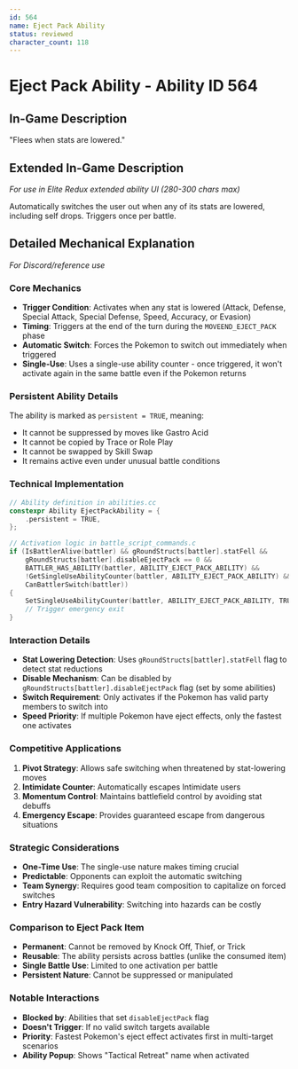 ```yaml
---
id: 564
name: Eject Pack Ability
status: reviewed
character_count: 118
---
```


# Eject Pack Ability - Ability ID 564

## In-Game Description
"Flees when stats are lowered."

## Extended In-Game Description
*For use in Elite Redux extended ability UI (280-300 chars max)*

Automatically switches the user out when any of its stats are lowered, including self drops. Triggers once per battle.

## Detailed Mechanical Explanation
*For Discord/reference use*

### Core Mechanics
- **Trigger Condition**: Activates when any stat is lowered (Attack, Defense, Special Attack, Special Defense, Speed, Accuracy, or Evasion)
- **Timing**: Triggers at the end of the turn during the `MOVEEND_EJECT_PACK` phase
- **Automatic Switch**: Forces the Pokemon to switch out immediately when triggered
- **Single-Use**: Uses a single-use ability counter - once triggered, it won't activate again in the same battle even if the Pokemon returns

### Persistent Ability Details
The ability is marked as `persistent = TRUE`, meaning:
- It cannot be suppressed by moves like Gastro Acid
- It cannot be copied by Trace or Role Play
- It cannot be swapped by Skill Swap
- It remains active even under unusual battle conditions

### Technical Implementation
```c
// Ability definition in abilities.cc
constexpr Ability EjectPackAbility = {
    .persistent = TRUE,
};

// Activation logic in battle_script_commands.c
if (IsBattlerAlive(battler) && gRoundStructs[battler].statFell && 
    gRoundStructs[battler].disableEjectPack == 0 &&
    BATTLER_HAS_ABILITY(battler, ABILITY_EJECT_PACK_ABILITY) && 
    !GetSingleUseAbilityCounter(battler, ABILITY_EJECT_PACK_ABILITY) &&
    CanBattlerSwitch(battler))
{
    SetSingleUseAbilityCounter(battler, ABILITY_EJECT_PACK_ABILITY, TRUE);
    // Trigger emergency exit
}
```

### Interaction Details
- **Stat Lowering Detection**: Uses `gRoundStructs[battler].statFell` flag to detect stat reductions
- **Disable Mechanism**: Can be disabled by `gRoundStructs[battler].disableEjectPack` flag (set by some abilities)
- **Switch Requirement**: Only activates if the Pokemon has valid party members to switch into
- **Speed Priority**: If multiple Pokemon have eject effects, only the fastest one activates

### Competitive Applications
1. **Pivot Strategy**: Allows safe switching when threatened by stat-lowering moves
2. **Intimidate Counter**: Automatically escapes Intimidate users
3. **Momentum Control**: Maintains battlefield control by avoiding stat debuffs
4. **Emergency Escape**: Provides guaranteed escape from dangerous situations

### Strategic Considerations
- **One-Time Use**: The single-use nature makes timing crucial
- **Predictable**: Opponents can exploit the automatic switching
- **Team Synergy**: Requires good team composition to capitalize on forced switches
- **Entry Hazard Vulnerability**: Switching into hazards can be costly

### Comparison to Eject Pack Item
- **Permanent**: Cannot be removed by Knock Off, Thief, or Trick
- **Reusable**: The ability persists across battles (unlike the consumed item)
- **Single Battle Use**: Limited to one activation per battle
- **Persistent Nature**: Cannot be suppressed or manipulated

### Notable Interactions
- **Blocked by**: Abilities that set `disableEjectPack` flag
- **Doesn't Trigger**: If no valid switch targets available
- **Priority**: Fastest Pokemon's eject effect activates first in multi-target scenarios
- **Ability Popup**: Shows "Tactical Retreat" name when activated